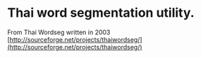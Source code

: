 Thai word segmentation utility.
===============================

From Thai Wordseg written in 2003 [http://sourceforge.net/projects/thaiwordseg/](http://sourceforge.net/projects/thaiwordseg/)
